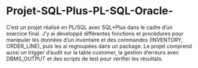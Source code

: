 # Projet-SQL-Plus-PL-SQL-Oracle-
C’est un projet réalisé en PL/SQL avec SQL*Plus dans le cadre d’un exercice final. J’y ai développé différentes fonctions et procédures pour manipuler les données d’un inventaire et des commandes (INVENTORY, ORDER_LINE), puis les ai regroupées dans un package. Le projet comprend aussi un trigger d’audit sur la table customer, la gestion d’erreurs avec DBMS_OUTPUT et des scripts de test pour vérifier les résultats.
